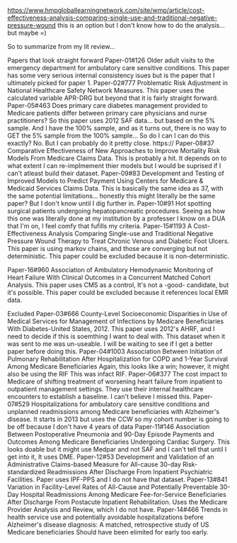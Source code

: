 https://www.hmpgloballearningnetwork.com/site/wmp/article/cost-effectiveness-analysis-comparing-single-use-and-traditional-negative-pressure-wound
    this is an option but I don't know how to do the analysis... but maybe =)

So to summarize from my lit review...

Papers that look straight forward
Paper-01#126    Older adult visits to the emergency department for ambulatory care sensitive conditions.
                    This paper has some very serious internal consistency isues but is the paper that I ultimately picked for paper 1. 
Paper-02#777    Problematic Risk Adjustment in National Healthcare Safety Network Measures.
                    This paper uses the calculated variable APR-DRG but beyond that it is fairly straight forward.
Paper-05#463    Does primary care diabetes management provided to Medicare patients differ between primary care physicians and nurse practitioners?
                    So this paper uses 2012 SAF data... but based on the 5% sample. And I have the 100% sample, and as it turns out, there is no way to GET the 5% sample from the 100% sample... So do I can I can do this exactly? No. But I can probably do it pretty close. https://
Paper-08#37     Comparative Effectiveness of New Approaches to Improve Mortality Risk Models From Medicare Claims Data.
                    This is probably a hit. It depends on to what extent I can re-implmement thier models but I would be suprised if I can't atleast build their dataset.
Paper-09#83     Development and Testing of Improved Models to Predict Payment Using Centers for Medicare & Medicaid Services Claims Data.
                    This is basically the same idea as 37, with the same potential limitations... honestly this might literally be the same paper? But I don't know until I dig further in.
Paper-10#91     Hot spotting surgical patients undergoing hepatopancreatic procedures.
                    Seeing as how this one was literally done at my institution by a professer I know on a DUA that I'm on, I feel comfy that fufills my criteria. 
Paper-15#1193   A Cost-Effectiveness Analysis Comparing Single-use and Traditional Negative Pressure Wound Therapy to Treat Chronic Venous and Diabetic Foot Ulcers.
                    This paper is using markov chains, and those are converging but not deterministic. 
                    This paper could be excluded because it is non-deterministic.            




Paper-16#960    Association of Ambulatory Hemodynamic Monitoring of Heart Failure With Clinical Outcomes in a Concurrent Matched Cohort Analysis.
                    This paper uses CMS as a control, It's not a -good- candidate, but it's possible. 
                    This paper could be excluded because it references local EMR data.




Excluded
Paper-03#666    County-Level Socioeconomic Disparities in Use of Medical Services for Management of Infections by Medicare Beneficiaries With Diabetes-United States, 2012.
                    This paper uses 2012's AHRF, and I need to decide if this is soemthing I want to deal with. This dataset when it was sent to me was un-useable. I will be waiting to see if I get a better paper before doing this.
Paper-04#1003   Association Between Initiation of Pulmonary Rehabilitation After Hospitalization for COPD and 1-Year Survival Among Medicare Beneficiaries
                    Again, this looks like a win; however, it might also be using the RIF This was infact RIF.
Paper-06#377    The cost impact to Medicare of shifting treatment of worsening heart failure from inpatient to outpatient management settings.
                    They use their internal healthcare encounters to establish a baseline. I can't believe I missed this. 
Paper-07#529    Hospitalizations for ambulatory care sensitive conditions and unplanned readmissions among Medicare beneficiaries with Alzheimer's disease.
                    It starts in 2013 but uses the CCW so my cohort number is going to be off because I don't have 4 years of data
Paper-11#146    Association Between Postoperative Pneumonia and 90-Day Episode Payments and Outcomes Among Medicare Beneficiaries Undergoing Cardiac Surgery.
                    This looks doable but it might use Medpar and not SAF and I can't tell that until I get into it,
                    It uses DME. 
Paper-12#53     Development and Validation of an Administrative Claims-based Measure for All-cause 30-day Risk-standardized Readmissions After Discharge From Inpatient Psychiatric Facilities.
                Paper uses IPF-PPS and I do not have that dataset.
Paper-13#841    Variation in Facility-Level Rates of All-Cause and Potentially Preventable 30-Day Hospital Readmissions Among Medicare Fee-for-Service Beneficiaries After Discharge From Postacute Inpatient Rehabilitation.
                Uses the Medicare Provider Analysis and Review, which I do not have.
Paper-14#466    Trends in health service use and potentially avoidable hospitalizations before Alzheimer's disease diagnosis: A matched, retrospective study of US Medicare beneficiaries
                Should have been elimited for early too early. 